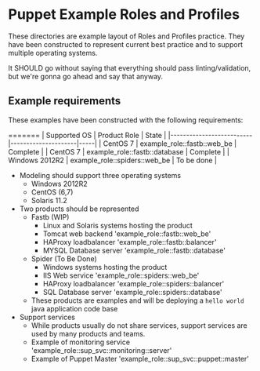 # Puppet Example Roles and Profiles

These directories are example layout of Roles and Profiles practice.  They have been constructed to represent current best practice and to support multiple operating systems.

It SHOULD go without saying that everything should pass linting/validation, but
we're gonna go ahead and say that anyway.

## Example requirements

These examples have been constructed with the following requirements:

=======
| Supported OS | Product Role | State |
|--------------------------|---------------------|-----|
| CentOS 7 | example\_role::fastb::web\_be | Complete |
| CentOS 7 | example\_role::fastb::database | Complete |
| Windows 2012R2 | example\_role::spiders::web\_be | To be done |


  - Modeling should support three operating systems
    - Windows 2012R2
    - CentOS (6,7)
    - Solaris 11.2
  - Two products should be represented
    - Fastb (WIP)
      - Linux and Solaris systems hosting the product
      - Tomcat web backend 'example_role::fastb::web_be'
      - HAProxy loadbalancer 'example_role::fastb::balancer'
      - MYSQL Database server 'example_role::fastb::database'
    - Spider (To Be Done)
      - Windows systems hosting the product
      - IIS Web service 'example_role::spiders::web_be'
      - HAProxy loadbalancer 'example_role::spiders::balancer'
      - SQL Database server 'example_role::spiders::database'
    - These products are examples and will be deploying a `hello world` java application code base
  - Support services
    - While products usually do not share services, support services are used by many products and teams.
    - Example of monitoring service 'example\_role::sup\_svc::monitoring::server'
    - Example of Puppet Master 'example\_role::sup\_svc::puppet::master'
